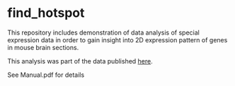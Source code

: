 # find_hotspot

This repository includes demonstration of data analysis of special expression data in order to gain insight into 2D expression pattern of genes in mouse brain sections. 

This analysis was part of the data published  [here](https://www.ncbi.nlm.nih.gov/pmc/articles/PMC7519336/pdf/pnas.201913658.pdf).

See Manual.pdf for details
